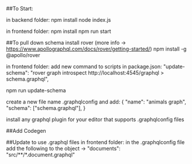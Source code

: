 ##To Start:

in backend folder: 
npm install
node index.js

in frontend folder: 
npm install
npm run start

##To pull down schema
install rover (more info -> https://www.apollographql.com/docs/rover/getting-started/)
npm install -g @apollo/rover

in frontend folder:
add new command to scripts in package.json: "update-schema": "rover graph introspect http://localhost:4545/graphql > schema.graphql",

npm run update-schema

create a new file name .graphqlconfig and add:
{
  "name": "animals graph",
  "schema": ["schema.graphql"],
}

install any graphql plugin for your editor that supports .graphqlconfig files

##Add Codegen


##Update to use .graphql files
in frontend folder:
in the .graphqlconfig file add the following to the object -> "documents": "src/**/*.document.graphql"


